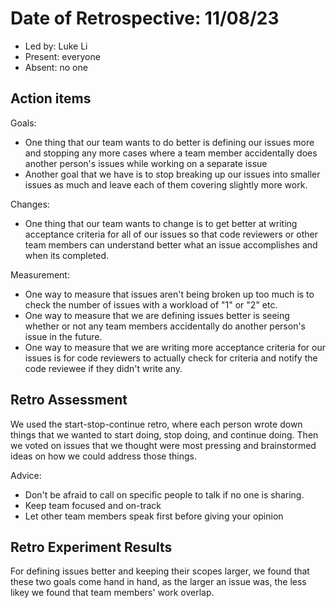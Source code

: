 # Date of Retrospective: 11/08/23

* Led by: Luke Li
* Present: everyone
* Absent: no one

## Action items

Goals:
* One thing that our team wants to do better is defining our issues more and stopping any more cases where a team member accidentally does another person's issues
  while working on a separate issue
* Another goal that we have is to stop breaking up our issues into smaller issues as much and leave each of them covering slightly more work.
  
Changes:
* One thing that our team wants to change is to get better at writing acceptance criteria for all of our issues so that code reviewers or other team members can understand
  better what an issue accomplishes and when its completed.

Measurement:
* One way to measure that issues aren't being broken up too much is to check the number of issues with a workload of "1" or "2" etc.
* One way to measure that we are defining issues better is seeing whether or not any team members accidentally do another person's issue in the future.
* One way to measure that we are writing more acceptance criteria for our issues is for code reviewers to actually check for criteria and notify the code reviewee if they didn't write any.

## Retro Assessment

We used the start-stop-continue retro, where each person wrote down things that we wanted to start doing, stop doing, and continue doing. Then we voted on issues that we thought were most pressing and brainstormed ideas on how we could address those things. 


Advice:
* Don't be afraid to call on specific people to talk if no one is sharing.
* Keep team focused and on-track
* Let other team members speak first before giving your opinion

## Retro Experiment Results

For defining issues better and keeping their scopes larger, we found that these two goals come hand in hand, as the larger an issue was, the less likey we found that team members' work overlap.

